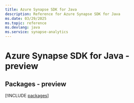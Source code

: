 ```yaml
---
title: Azure Synapse SDK for Java
description: Reference for Azure Synapse SDK for Java
ms.date: 03/29/2025
ms.topic: reference
ms.devlang: java
ms.service: synapse-analytics
---
```

# Azure Synapse SDK for Java - preview
## Packages - preview
[!INCLUDE [packages](synapse-index.md)]